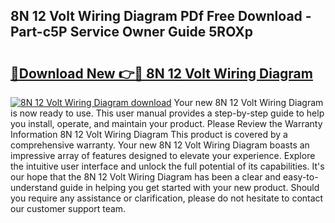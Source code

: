 ## 8N 12 Volt Wiring Diagram PDf Free Download - Part-c5P Service Owner Guide 5ROXp

# <h2><a href="http://dft03n.blite.top/?on=8N+12+Volt+Wiring+Diagram">🔗Download New 👉🔴 8N 12 Volt Wiring Diagram</a></h2>

[![8N 12 Volt Wiring Diagram download](https://i.imgur.com/lujVjoI.png)](http://dft03n.blite.top/?on=8N+12+Volt+Wiring+Diagram)
Your new 8N 12 Volt Wiring Diagram is now ready to use. This user manual provides a step-by-step guide to help you install, operate, and maintain your product. Please Review the Warranty Information 8N 12 Volt Wiring Diagram This product is covered by a comprehensive warranty. Your new 8N 12 Volt Wiring Diagram boasts an impressive array of features designed to elevate your experience. Explore the intuitive user interface and unlock the full potential of its capabilities. It's our hope that the 8N 12 Volt Wiring Diagram has been a clear and easy-to-understand guide in helping you get started with your new product. Should you require any assistance or clarification, please do not hesitate to contact our customer support team.
